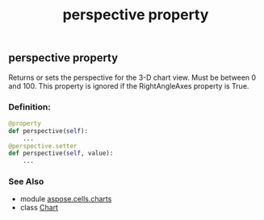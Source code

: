 ﻿---
title: perspective property
second_title: Aspose.Cells for Python via .NET API References
description: 
type: docs
weight: 380
url: /aspose.cells.charts/chart/perspective/
is_root: false
---

## perspective property


Returns or sets the perspective for the 3-D chart view. Must be between 0 and 100.
This property is ignored if the RightAngleAxes property is True.
### Definition:
```python
@property
def perspective(self):
    ...
@perspective.setter
def perspective(self, value):
    ...
```

### See Also
* module [aspose.cells.charts](../../)
* class [Chart](/cells/python-net/aspose.cells.charts/chart)
